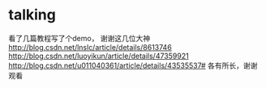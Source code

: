 # talking
看了几篇教程写了个demo，
谢谢这几位大神
http://blog.csdn.net/lnslc/article/details/8613746 
http://blog.csdn.net/luoyikun/article/details/47359921
http://blog.csdn.net/u011040361/article/details/43535537#
 各有所长，谢谢观看
